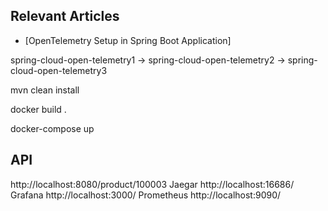 ## Relevant Articles
- [OpenTelemetry Setup in Spring Boot Application]
  
spring-cloud-open-telemetry1 -> spring-cloud-open-telemetry2 -> spring-cloud-open-telemetry3

mvn clean install

docker build .

docker-compose up

## API 
http://localhost:8080/product/100003
Jaegar http://localhost:16686/
Grafana http://localhost:3000/
Prometheus http://localhost:9090/
